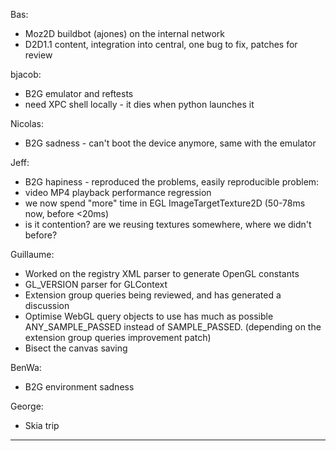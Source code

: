 Bas:
* Moz2D buildbot (ajones) on the internal network
* D2D1.1 content, integration into central, one bug to fix, patches for review

bjacob:
* B2G emulator and reftests
* need XPC shell locally - it dies when python launches it

Nicolas:
* B2G sadness - can't boot the device anymore, same with the emulator

Jeff:
* B2G hapiness - reproduced the problems, easily reproducible problem:
* video MP4 playback performance regression
* we now spend "more" time in EGL ImageTargetTexture2D (50-78ms now, before <20ms)
* is it contention? are we reusing textures somewhere, where we didn't before?

Guillaume:
* Worked on the registry XML parser to generate OpenGL constants
* GL_VERSION parser for GLContext
* Extension group queries being reviewed, and has generated a discussion
* Optimise WebGL query objects to use has much as possible ANY_SAMPLE_PASSED instead of SAMPLE_PASSED. (depending on the extension group queries improvement patch)
* Bisect the canvas saving

BenWa:
* B2G environment sadness

George:
* Skia trip

________________


